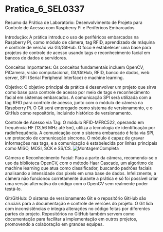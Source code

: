 # Pratica_6_SEL0337
Resumo da Prática de Laboratório: Desenvolvimento de Projeto para Controle de Acesso com Raspberry Pi e Periféricos Embarcados

Introdução:
A prática introduz o uso de periféricos embarcados na Raspberry Pi, como módulo de câmera, tag RFID, aprendizado de máquina e controle de versão via Git/GitHub. O foco é estabelecer uma base para projetos de controle de acesso usando tags e reconhecimento facial em bancos de dados e servidores.

Conceitos Importantes:
Os conceitos fundamentais incluem OpenCV, PiCamera, visão computacional, Git/GitHub, RFID, banco de dados, web server, SPI (Serial Peripheral Interface) e machine learning.

Objetivo:
O objetivo principal da prática é desenvolver um projeto que sirva como base para controle de acesso por meio de tags e reconhecimento facial em sistemas embarcados. A comunicação SPI será utilizada com a tag RFID para controle de acesso, junto com o módulo de câmera na Raspberry Pi. O Git será empregado como sistema de versionamento, e o GitHub como repositório, incluindo histórico de versionamento.

Controle de Acesso via Tag:
O módulo RFID-MFRC522, operando em frequência HF (13,56 MHz até 5m), utiliza a tecnologia de identificação por radiofrequência. A comunicação com o sistema embarcado é feita via SPI, um protocolo de comunicação síncrona. O módulo é capaz de gravar informações nas tags, e a comunicação é estabelecida por linhas principais como MISO, MOSI, SCK e SS/CS.
![MontagemCompleta](https://github.com/edgibara/Pratica_6_SEL0337/assets/145056076/ff0569b2-de12-4000-91e4-5bf8af3bf039)


Câmera e Reconhecimento Facial:
Para a parte da câmera, recomenda-se o uso da biblioteca OpenCV, com o método Haar Cascade, um algoritmo de machine learning que atua como classificador, buscando padrões faciais analisando a intensidade dos pixels em uma base de dados. Infelizmente, a câmera não funcionou corretamente durante a prática e só foi possível criar uma versão alternativa do código com o OpenCV sem realmente poder testá-lo.

Git/GitHub:
O sistema de versionamento Git e o repositório GitHub são cruciais para a documentação e controle de versões do projeto. O Git lida com inconsistências e integra alterações no código feitas por diferentes partes do projeto. Repositórios no GitHub também servem como documentação para facilitar a implementação em outros projetos, promovendo a colaboração em grandes equipes.
